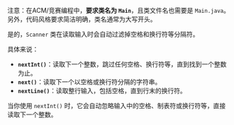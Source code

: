 注意：在ACM/竞赛编程中，**要求类名为 `Main`**，且类文件名也需要是 `Main.java`。另外，代码风格要求简洁明确，类名通常为大写开头。

是的，`Scanner` 类在读取输入时会自动过滤掉空格和换行符等分隔符。

具体来说：

- **`nextInt()`**：读取下一个整数，跳过任何空格、换行符等，直到找到一个整数为止。
- **`next()`**：读取下一个以空格或换行符分隔的字符串。
- **`nextLine()`**：读取整行输入，包括空格，直到行末的换行符。

当你使用 `nextInt()` 时，它会自动忽略输入中的空格、制表符或换行符等，直接读取下一个整数。